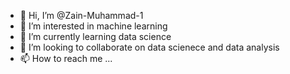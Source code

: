 - 👋 Hi, I’m @Zain-Muhammad-1
- 👀 I’m interested in machine learning
- 🌱 I’m currently learning data science
- 💞️ I’m looking to collaborate on data scienece and data analysis
- 📫 How to reach me ...

<!---
Zain-Muhammad-1/Zain-Muhammad-1 is a ✨ special ✨ repository because its `README.md` (this file) appears on your GitHub profile.
You can click the Preview link to take a look at your changes.
--->
